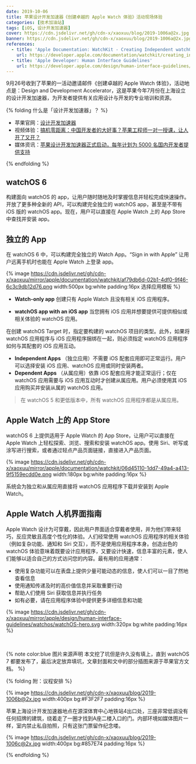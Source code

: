 ```yaml
---
date: 2019-10-06
title: 苹果设计开发加速器《创建卓越的 Apple Watch 体验》活动现场体验
categories: [技术加油站]
tags: [iOS, 设计开发加速器]
cover: https://cdn.jsdelivr.net/gh/cdn-x/xaoxuu/blog/2019-1006a@2x.jpg
banner: https://cdn.jsdelivr.net/gh/cdn-x/xaoxuu/blog/2019-1006a@2x.jpg
references:
  - title: 'Apple Documentation: WatchKit - Creating Independent watchOS Apps'
    url: https://developer.apple.com/documentation/watchkit/creating_independent_watchos_apps#3226960
  - title: 'Apple Developer: Human Interface Guidelines'
    url: https://developer.apple.com/design/human-interface-guidelines/watchos/overview/getting-started/
---
```


9月26号收到了苹果的一活动邀请邮件《创建卓越的 Apple Watch 体验》，活动地点是：Design and Development Accelerator，这是苹果今年7月份在上海设立的设计开发加速器，为开发者提供有关应用设计与开发的专业培训和资源。

<!-- more -->

{% folding 什么是「设计开发加速器」？ %}

- 苹果官网：[设计开发加速器](https://developer.apple.com/cn/accelerator/)
- 视频体验：[搞机零距离：中国开发者的大好事？苹果工程师一对一授课，让人开了又开？](https://www.bilibili.com/video/av58500736/?spm_id_from=333.788.videocard.7)
- 媒体资讯：[苹果设计开发加速器正式启动，每年计划为 5000 名国内开发者提供支持](https://sspai.com/post/55613)

{% endfolding %}

## watchOS 6

构建面向 watchOS 的 app，让用户随时随地及时掌握信息并轻松完成快速操作。开放了更多种全新的 API，可以构建完全独立的 watchOS app，甚至是不带有 iOS 版的 watchOS app。现在，用户可以直接在 Apple Watch 上的 App Store 中查找并安装 app。

## 独立的 App

在 watchOS 6 中，可以构建完全独立的 Watch App。“Sign in with Apple” 让用户远离手机时也能在 Apple Watch 上登录 app。

{% image https://cdn.jsdelivr.net/gh/cdn-x/xaoxuu/mirror/apple/documentation/watchkit/af79db6d-02b1-4df0-9f46-6c3c9db12d76.png width:500px bg:white padding:16px 选择应用模板 %}

- **Watch-only app**
  创建只有 Apple Watch 且没有相关 iOS 应用程序。

- **watchOS app with an iOS app**
  当您拥有 iOS 应用并想要提供可提供相似或相关体验的 watchOS 应用。

在创建 watchOS Target 时，指定要构建的 watchOS 项目的类型。此外，如果将 watchOS 应用程序与 iOS 应用程序捆绑在一起，则必须指定 watchOS 应用程序如何与其配套的 iOS 应用互动。

- **Independent Apps** （独立应用）不需要 iOS 配套应用即可正常运行。用户可以选择安装 iOS 应用、watchOS 应用或同时安装两者。
- **Dependent Apps** （从属应用）依靠 iOS 配套应用才能正常运行；仅在 watchOS 应用需要与 iOS 应用互动时才创建从属应用。用户必须使用其 iOS 应用购买并安装从属的 watchOS 应用。

> 在 watchOS 5 和更低版本中，所有 watchOS 应用程序都是从属应用。

## Apple Watch 上的 App Store

watchOS 6 上提供适用于 Apple Watch 的 App Store，让用户可以直接在 Apple Watch 上轻松探索、浏览、搜索和安装 watchOS app。使用 Siri、听写或涂写进行搜索，或者通过轻点产品页面链接，直接进入产品页面。

{% image https://cdn.jsdelivr.net/gh/cdn-x/xaoxuu/mirror/apple/documentation/watchkit/06d45110-1dd7-49a4-a413-9f5159ecdd0e.png width:180px bg:white padding:16px %}

系统会为独立和从属应用直接将 watchOS 应用程序下载并安装到 Apple Watch。

## Apple Watch 人机界面指南

Apple Watch 设计为可穿戴，因此用户界面适合穿戴者使用，并为他们带来轻巧，反应灵敏且高度个性化的体验。人们经常使用 watchOS 应用程序的相关体验（例如复杂功能、通知和 Siri 交互），而不是使用应用程序本身。创造出色的 watchOS 体验意味着既要设计应用程序，又要设计快速，信息丰富的元素，使人们能够以适合自己的方式访问您的内容。最有用的应用通常：

- 使用复杂功能可以在表盘上提供少量可能动态的信息，使人们可以一目了然地查看信息
- 使用通知传递及时的高价值信息并采取重要行动
- 帮助人们使用 Siri 获取信息并执行任务
- 如有必要，请在应用程序体验中提供更多详细信息和功能


{% image https://cdn.jsdelivr.net/gh/cdn-x/xaoxuu/mirror/apple/design/human-interface-guidelines/watchos/watchOS-hero.svg width:320px bg:white padding:16px %}

<br>

{% note color:blue 图片来源声明 本文挖了坑但是许久没有填上，直到 watchOS 7 都要发布了，最后决定放弃填坑，文章封面和文中的部分插图来源于苹果官方文档。 %}

{% folding 附：议程安排 %}

{% image https://cdn.jsdelivr.net/gh/cdn-x/xaoxuu/blog/2019-1006b@2x.jpg width:400px bg:#F3F2F7 padding:16px %}

苹果上海设计开发加速器地点在源深体育中心地铁站4出口处，三座非常低调没有任何招牌的建筑，绕着走了一圈才找到A座二楼入口的门。内部环境如媒体图片一样，室内禁止私自拍照，只有这张门票留作纪念喽。

{% image https://cdn.jsdelivr.net/gh/cdn-x/xaoxuu/blog/2019-1006c@2x.jpg width:400px bg:#857E74 padding:16px %}

{% endfolding %}

